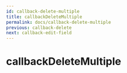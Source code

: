 ```yaml
---
id: callback-delete-multiple
title: callbackDeleteMultiple
permalink: docs/callback-delete-multiple
previous: callback-delete
next: callback-edit-field
---
```


# callbackDeleteMultiple

